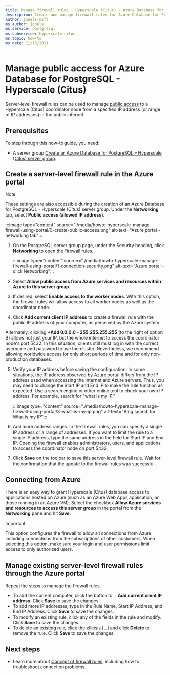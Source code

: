 ```yaml
---
title: Manage firewall rules - Hyperscale (Citus) - Azure Database for PostgreSQL
description: Create and manage firewall rules for Azure Database for PostgreSQL - Hyperscale (Citus) using the Azure portal
author: jonels-msft
ms.author: jonels
ms.service: postgresql
ms.subservice: hyperscale-citus
ms.topic: how-to
ms.date: 11/16/2021
---
```

# Manage public access for Azure Database for PostgreSQL - Hyperscale (Citus)

Server-level firewall rules can be used to manage [public
access](concepts-hyperscale-firewall-rules.md) to a Hyperscale (Citus)
coordinator node from a specified IP address (or range of IP addresses) in the
public internet.

## Prerequisites
To step through this how-to guide, you need:
- A server group [Create an Azure Database for PostgreSQL – Hyperscale (Citus) server group](quickstart-create-hyperscale-portal.md).

## Create a server-level firewall rule in the Azure portal

> [!NOTE]
> These settings are also accessible during the creation of an Azure Database for PostgreSQL - Hyperscale (Citus) server group. Under the **Networking** tab, select **Public access (allowed IP address)**.
>
> :::image type="content" source="./media/howto-hyperscale-manage-firewall-using-portal/0-create-public-access.png" alt-text="Azure portal - networking tab":::

1. On the PostgreSQL server group page, under the Security heading, click **Networking** to open the Firewall rules.

   :::image type="content" source="./media/howto-hyperscale-manage-firewall-using-portal/1-connection-security.png" alt-text="Azure portal - click Networking":::

2. Select **Allow public access from Azure services and resources within Azure to this server group**.

3. If desired, select **Enable access to the worker nodes**. With this option, the firewall rules will allow access to all worker nodes as well as the coordinator node.

4. Click **Add current client IP address** to create a firewall rule with the public IP address of your computer, as perceived by the Azure system.

Alternately, clicking **+Add 0.0.0.0 - 255.255.255.255** (to the right of option B) allows not just your IP, but the whole internet to access the coordinator node's port 5432. In this situation, clients still must log in with the correct username and password to use the cluster. Nevertheless, we recommend allowing worldwide access for only short periods of time and for only non-production databases.

5. Verify your IP address before saving the configuration. In some situations, the IP address observed by Azure portal differs from the IP address used when accessing the internet and Azure servers. Thus, you may need to change the Start IP and End IP to make the rule function as expected.
   Use a search engine or other online tool to check your own IP address. For example, search for "what is my IP."

   :::image type="content" source="./media/howto-hyperscale-manage-firewall-using-portal/3-what-is-my-ip.png" alt-text="Bing search for What is my IP":::

6. Add more address ranges. In the firewall rules, you can specify a single IP address or a range of addresses. If you want to limit the rule to a single IP address, type the same address in the field for Start IP and End IP. Opening the firewall enables administrators, users, and applications to access the coordinator node on port 5432.

7. Click **Save** on the toolbar to save this server-level firewall rule. Wait for the confirmation that the update to the firewall rules was successful.

## Connecting from Azure

There is an easy way to grant Hyperscale (Citus) database access to applications hosted on Azure (such as an Azure Web Apps application, or those running in an Azure VM). Select the checkbox **Allow Azure services and resources to access this server group** in the portal from the **Networking** pane and hit **Save**.

> [!IMPORTANT]
> This option configures the firewall to allow all connections from Azure including connections from the subscriptions of other customers. When selecting this option, make sure your login and user permissions limit access to only authorized users.

## Manage existing server-level firewall rules through the Azure portal
Repeat the steps to manage the firewall rules.
* To add the current computer, click the button to + **Add current client IP address**. Click **Save** to save the changes.
* To add more IP addresses, type in the Rule Name, Start IP Address, and End IP Address. Click **Save** to save the changes.
* To modify an existing rule, click any of the fields in the rule and modify. Click **Save** to save the changes.
* To delete an existing rule, click the ellipsis […] and click **Delete** to remove the rule. Click **Save** to save the changes.

## Next steps
- Learn more about [Concept of firewall rules](concepts-hyperscale-firewall-rules.md), including how to troubleshoot connection problems.
